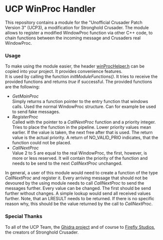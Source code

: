 # UCP WinProc Handler

This repository contains a module for the "Unofficial Crusader Patch Version 3" (UCP3), a modification for Stronghold Crusader.
The module allows to register a modified WindowProc function via other C++ code, to chain functions between the incoming message and Crusaders real WindowProc.

### Usage

To make using the module easier, the header [winProcHelper.h](ucp_winProcHandler/) can be copied into your project. It provides convenience features.  
It is used by calling the function *initModuleFunctions()*. It tries to receive the provided functions and returns *true* if successful.
The provided functions are the following:

* *GetMainProc*  
  Simply returns a function pointer to the entry function that windows calls. Used the normal WindowProc structure. Can for example be used to send fake messages.
* *RegisterProc*  
  Called with the pointer to a *CallNextProc* function and a priority integer. Tries to place the function in the pipeline. Lower priority values mean earlier. If the value is taken, the next free after that is used. The return value is the actual priority. A return of NO_VALID_PRIO indicates, that the function could not be placed.
* *CallNextProc*  
  Value 2 to 5 are equal to the real WindowProc, the first, however, is more or less reserved. It will contain the priority of the function and needs to be send to the next *CallNextProc* unchanged.

In general, a user of this module would need to create a function of the type *CallNextProc* and register it. Every arriving message that should not be devoured by the using module needs to call *CallNextProc* to send the messages further. Every value can be changed. The first should be send further without changes. A simple lookup would send all received values further. Note, that an LRESULT needs to be returned. If there is no specific reason why, this should be the value returned by the call to *CallNextProc*.

### Special Thanks

To all of the UCP Team, the [Ghidra project](https://github.com/NationalSecurityAgency/ghidra) and
of course to [Firefly Studios](https://fireflyworlds.com/), the creators of Stronghold Crusader.